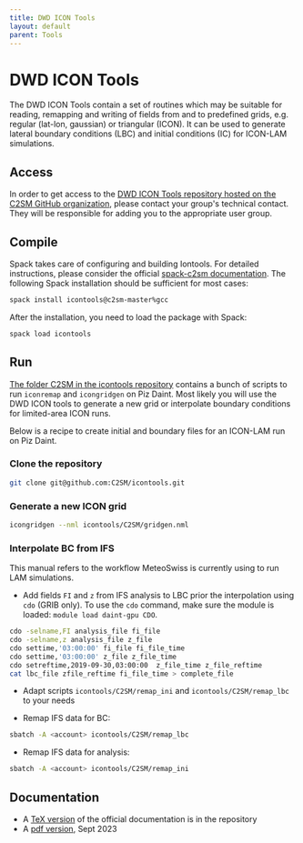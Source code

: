 ```yaml
---
title: DWD ICON Tools
layout: default
parent: Tools
---
```


# DWD ICON Tools

The DWD ICON Tools contain a set of routines which may be suitable for reading, remapping and writing of fields from and to predefined grids,
e.g. regular (lat-lon, gaussian) or triangular (ICON). It can be used to generate lateral boundary conditions (LBC) and initial conditions (IC) for ICON-LAM simulations.

## Access

In order to get access to the [DWD ICON Tools repository hosted on the C2SM GitHub organization](https://github.com/C2SM/icontools),
please contact your group's technical contact. They will be responsible for adding you to the appropriate user group.

## Compile

Spack takes care of configuring and building Iontools. For detailed instructions,
please consider the official [spack-c2sm documentation](https://c2sm.github.io/spack-c2sm/latest).
The following Spack installation should be sufficient for most cases:

```bash
spack install icontools@c2sm-master%gcc
```

After the installation, you need to load the package with Spack:

```bash
spack load icontools
```

## Run

[The folder C2SM in the icontools repository](https://github.com/C2SM/icontools/tree/master/C2SM) contains a bunch of scripts to run `iconremap` and `icongridgen` on Piz Daint.
Most likely you will use the DWD ICON tools to generate a new grid or interpolate boundary conditions for limited-area ICON runs. 

Below is a recipe to create initial and boundary files for an ICON-LAM run on Piz Daint.

### Clone the repository
```bash
git clone git@github.com:C2SM/icontools.git
```

### Generate a new ICON grid

 ```bash
icongridgen --nml icontools/C2SM/gridgen.nml
``` 

### Interpolate BC from IFS

This manual refers to the workflow MeteoSwiss is currently using to run LAM simulations.

* Add fields `FI` and `z` from IFS analysis to LBC prior the interpolation using `cdo` (GRIB only). To use the `cdo` command, make sure the module is loaded: `module load daint-gpu CDO`.

```bash
cdo -selname,FI analysis_file fi_file
cdo -selname,z analysis_file z_file
cdo settime,'03:00:00' fi_file fi_file_time
cdo settime,'03:00:00' z_file z_file_time
cdo setreftime,2019-09-30,03:00:00  z_file_time z_file_reftime
cat lbc_file zfile_reftime fi_file_time > complete_file
```

* Adapt scripts `icontools/C2SM/remap_ini` and `icontools/C2SM/remap_lbc` to your needs

* Remap IFS data for BC:

 ```bash
sbatch -A <account> icontools/C2SM/remap_lbc
``` 

* Remap IFS data for analysis:

 ```bash
sbatch -A <account> icontools/C2SM/remap_ini
```

## Documentation

* A [TeX version](https://github.com/C2SM/icontools/blob/master/doc/icontools_doc.tex) of the official documentation is in the repository
* A [pdf version](https://polybox.ethz.ch/index.php/s/jdYaNrWFF8LjcrF), Sept 2023
